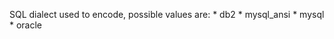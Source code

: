 SQL dialect used to encode, possible values are:
				* db2
				* mysql_ansi
				* mysql
				* oracle